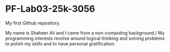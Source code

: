 # PF-Lab03-25k-3056
My first Github repository.

My name is Shaheer Ali and I came from a non-computing background./
My programming interests revolve around logical thinking and solving problems to polish my skills and to have personal gratification.
